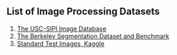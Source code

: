 ## List of Image Processing Datasets


1. [The USC-SIPI Image Database](https://sipi.usc.edu/database/) 
2. [The Berkeley Segmentation Dataset and Benchmark](https://www2.eecs.berkeley.edu/Research/Projects/CS/vision/bsds/)
3. [Standard Test Images, Kaggle](https://www.kaggle.com/datasets/saeedehkamjoo/standard-test-images)